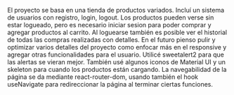 El proyecto se basa en una tienda de productos variados.
Incluí un sistema de usuarios con registro, login, logout.
Los productos pueden verse sin estar logueado, pero es necesario iniciar sesion para poder comprar y agregar productos al carrito. Al loguearse también es posible ver el historial de todas las compras realizadas con detalles. 
En el futuro pienso pulir y optimizar varios detalles del proyecto como enfocar más en el responsive y agregar otras funcionalidades para el usuario. 
Utilicé sweetalert2 para que las alertas se vieran mejor.
También usé algunos iconos de Material UI y un skeleton para cuando los productos están cargando.
La navegabilidad de la página se da mediante react-router-dom, usando también el hook useNavigate para redireccionar la página al terminar ciertas funciones.
